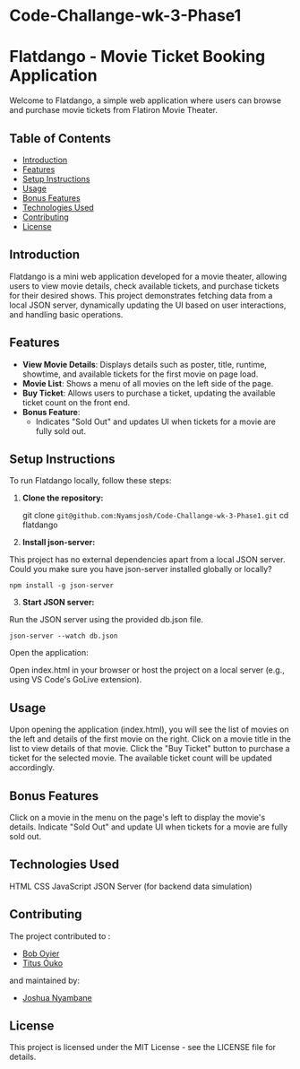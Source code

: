 # Code-Challange-wk-3-Phase1

# Flatdango - Movie Ticket Booking Application

Welcome to Flatdango, a simple web application where users can browse and purchase movie tickets from Flatiron Movie Theater.

## Table of Contents

- [Introduction](#introduction)
- [Features](#features)
- [Setup Instructions](#setup-instructions)
- [Usage](#usage)
- [Bonus Features](#bonus-features)
- [Technologies Used](#technologies-used)
- [Contributing](#contributing)
- [License](#license)

## Introduction

Flatdango is a mini web application developed for a movie theater, allowing users to view movie details, check available tickets, and purchase tickets for their desired shows. This project demonstrates fetching data from a local JSON server, dynamically updating the UI based on user interactions, and handling basic operations.

## Features

- **View Movie Details**: Displays details such as poster, title, runtime, showtime, and available tickets for the first movie on page load.
- **Movie List**: Shows a menu of all movies on the left side of the page.
- **Buy Ticket**: Allows users to purchase a ticket, updating the available ticket count on the front end.
- **Bonus Feature**:
  - Indicates "Sold Out" and updates UI when tickets for a movie are fully sold out.

## Setup Instructions

To run Flatdango locally, follow these steps:

1. **Clone the repository:**

   git clone `git@github.com:Nyamsjosh/Code-Challange-wk-3-Phase1.git`
   cd flatdango

2. **Install json-server:**

This project has no external dependencies apart from a local JSON server. Could you make sure you have json-server installed globally or locally?

`npm install -g json-server`

3. **Start JSON server:**

Run the JSON server using the provided db.json file.

`json-server --watch db.json`

Open the application:

Open index.html in your browser or host the project on a local server (e.g., using VS Code's GoLive extension).

## Usage

Upon opening the application (index.html), you will see the list of movies on the left and details of the first movie on the right.
Click on a movie title in the list to view details of that movie.
Click the "Buy Ticket" button to purchase a ticket for the selected movie. The available ticket count will be updated accordingly.

## Bonus Features

Click on a movie in the menu on the page's left to display the movie's details.
Indicate "Sold Out" and update UI when tickets for a movie are fully sold out.

## Technologies Used

HTML
CSS
JavaScript
JSON Server (for backend data simulation)

## Contributing

The project contributed to :

- [Bob Oyier](https://github.com/oyieroyier/)
- [Titus Ouko](https://github.com/costamay)

and maintained by:

- [Joshua Nyambane](https://github.com/Nyamsjosh)

## License

This project is licensed under the MIT License - see the LICENSE file for details.
